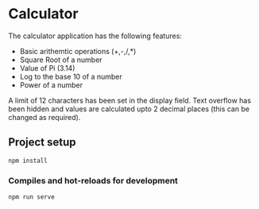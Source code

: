 # Calculator

The calculator application has the following features:
- Basic arithemtic operations (+,-,/,*)
- Square Root of a number
- Value of Pi (3.14)
- Log to the base 10 of a number
- Power of a number 
 
 A limit of 12 characters has been set in the display field. Text overflow has been hidden and values are calculated upto 2 decimal places (this can be changed as required).
 
## Project setup
```
npm install
```

### Compiles and hot-reloads for development
```
npm run serve
```
